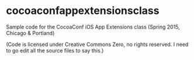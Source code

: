 # cocoaconfappextensionsclass
Sample code for the CocoaConf iOS App Extensions class (Spring 2015, Chicago & Portland)

(Code is licensed under Creative Commons Zero, no rights reserved. I need to go edit all the source files to say this.)
